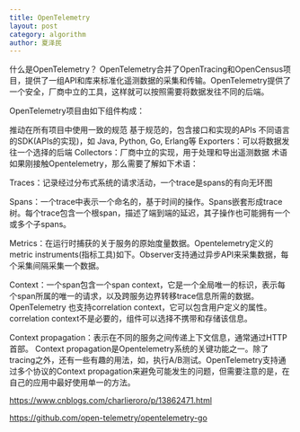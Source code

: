 ```yaml
---
title: OpenTelemetry
layout: post
category: algorithm
author: 夏泽民
---
```

什么是OpenTelemetry？
OpenTelemetry合并了OpenTracing和OpenCensus项目，提供了一组API和库来标准化遥测数据的采集和传输。OpenTelemetry提供了一个安全，厂商中立的工具，这样就可以按照需要将数据发往不同的后端。

OpenTelemetry项目由如下组件构成：

推动在所有项目中使用一致的规范
基于规范的，包含接口和实现的APIs
不同语言的SDK(APIs的实现)，如 Java, Python, Go, Erlang等
Exporters：可以将数据发往一个选择的后端
Collectors：厂商中立的实现，用于处理和导出遥测数据
术语
如果刚接触Opentelemetry，那么需要了解如下术语：

Traces：记录经过分布式系统的请求活动，一个trace是spans的有向无环图

Spans：一个trace中表示一个命名的，基于时间的操作。Spans嵌套形成trace树。每个trace包含一个根span，描述了端到端的延迟，其子操作也可能拥有一个或多个子spans。

Metrics：在运行时捕获的关于服务的原始度量数据。Opentelemetry定义的metric instruments(指标工具)如下。Observer支持通过异步API来采集数据，每个采集间隔采集一个数据。

Context：一个span包含一个span context，它是一个全局唯一的标识，表示每个span所属的唯一的请求，以及跨服务边界转移trace信息所需的数据。OpenTelemetry 也支持correlation context，它可以包含用户定义的属性。correlation context不是必要的，组件可以选择不携带和存储该信息。

Context propagation：表示在不同的服务之间传递上下文信息，通常通过HTTP首部。 Context propagation是Opentelemetry系统的关键功能之一。除了tracing之外，还有一些有趣的用法，如，执行A/B测试。OpenTelemetry支持通过多个协议的Context propagation来避免可能发生的问题，但需要注意的是，在自己的应用中最好使用单一的方法。
<!-- more -->
https://www.cnblogs.com/charlieroro/p/13862471.html

https://github.com/open-telemetry/opentelemetry-go
